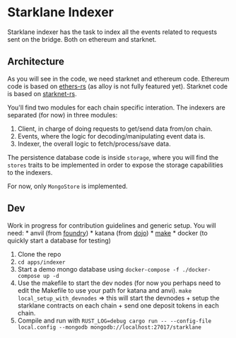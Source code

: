 # Starklane Indexer

Starklane indexer has the task to index all the events
related to requests sent on the bridge. Both on ethereum and starknet.

## Architecture

As you will see in the code, we need starknet and ethereum code.
Ethereum code is based on [ethers-rs](https://github.com/gakonst/ethers-rs) (as alloy is not fully featured yet).
Starknet code is based on [starknet-rs](https://github.com/xJonathanLEI/starknet-rs).

You'll find two modules for each chain specific interation.
The indexers are separated (for now) in three modules:

1. Client, in charge of doing requests to get/send data from/on chain.
2. Events, where the logic for decoding/manipulating event data is.
3. Indexer, the overall logic to fetch/process/save data.

The persistence database code is inside `storage`, where you will
find the `stores` traits to be implemented in order to expose
the storage capabilities to the indexers.

For now, only `MongoStore` is implemented.

## Dev

Work in progress for contribution guidelines and generic setup.
You will need:
    * anvil (from [foundry](https://github.com/foundry-rs/foundry))
    * katana (from [dojo](https://github.com/dojoengine/dojo))
    * [make](https://www.gnu.org/software/make/)
    * docker (to quickly start a database for testing)

1. Clone the repo
2. `cd apps/indexer`
3. Start a demo mongo database using `docker-compose -f ./docker-compose up -d`
4. Use the makefile to start the dev nodes (for now you perhaps need to edit the Makefile to use your path for katana and anvi).
   `make local_setup_with_devnodes` => this will start the devnodes + setup the starklane contracts on each chain + send one deposit tokens in each chain.
5. Compile and run with `RUST_LOG=debug cargo run -- --config-file local.config --mongodb mongodb://localhost:27017/starklane`
